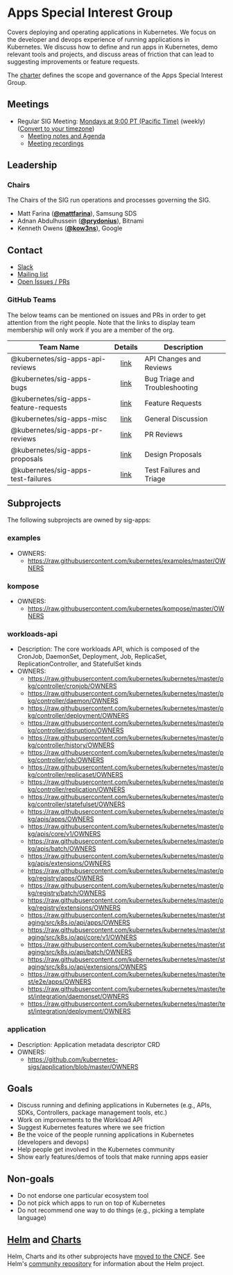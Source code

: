 <!---
This is an autogenerated file!

Please do not edit this file directly, but instead make changes to the
sigs.yaml file in the project root.

To understand how this file is generated, see https://git.k8s.io/community/generator/README.md
--->
# Apps Special Interest Group


Covers deploying and operating applications in Kubernetes. We focus on the developer and devops experience of running applications in Kubernetes. We discuss how to define and run apps in Kubernetes, demo relevant tools and projects, and discuss areas of friction that can lead to suggesting improvements or feature requests.



The [charter](charter.md) defines the scope and governance of the Apps Special Interest Group.

## Meetings
- Regular SIG Meeting: [Mondays at 9:00 PT (Pacific Time)](https://docs.google.com/document/d/1FQx0BPlkkl1Bn0c9ocVBxYIKojpmrS1CFP5h0DI68AE/edit) (weekly) ([Convert to your timezone](http://www.thetimezoneconverter.com/?t=9:00&tz=PT%20%28Pacific%20Time%29))
  - [Meeting notes and Agenda](https://docs.google.com/document/d/1LZLBGW2wRDwAfdBNHJjFfk9CFoyZPcIYGWU7R1PQ3ng/edit#)
  - [Meeting recordings](https://www.youtube.com/watch?v=hn23Z-vL_cM&list=PL69nYSiGNLP2LMq7vznITnpd2Fk1YIZF3)

## Leadership

### Chairs

The Chairs of the SIG run operations and processes governing the SIG.

- Matt Farina (**[@mattfarina](https://github.com/mattfarina)**), Samsung SDS
- Adnan Abdulhussein (**[@prydonius](https://github.com/prydonius)**), Bitnami
- Kenneth Owens (**[@kow3ns](https://github.com/kow3ns)**), Google

## Contact

- [Slack](https://kubernetes.slack.com/messages/sig-apps)
- [Mailing list](https://groups.google.com/forum/#!forum/kubernetes-sig-apps)
- [Open Issues / PRs](https://github.com/search?q=org%3Akubernetes+org%3Akubernetes-client+org%3Akubernetes-csi+org%3Akubernetes-incubator+org%3Akubernetes-retired+org%3Akubernetes-sigs+is%3Aopen+label%3Asig%2Fapps)


### GitHub Teams

The below teams can be mentioned on issues and PRs in order to get attention from the right people.
Note that the links to display team membership will only work if you are a member of the org.

| Team Name | Details | Description |
| --------- |:-------:| ----------- |
| @kubernetes/sig-apps-api-reviews | [link](https://github.com/orgs/kubernetes/teams/sig-apps-api-reviews) | API Changes and Reviews |
| @kubernetes/sig-apps-bugs | [link](https://github.com/orgs/kubernetes/teams/sig-apps-bugs) | Bug Triage and Troubleshooting |
| @kubernetes/sig-apps-feature-requests | [link](https://github.com/orgs/kubernetes/teams/sig-apps-feature-requests) | Feature Requests |
| @kubernetes/sig-apps-misc | [link](https://github.com/orgs/kubernetes/teams/sig-apps-misc) | General Discussion |
| @kubernetes/sig-apps-pr-reviews | [link](https://github.com/orgs/kubernetes/teams/sig-apps-pr-reviews) | PR Reviews |
| @kubernetes/sig-apps-proposals | [link](https://github.com/orgs/kubernetes/teams/sig-apps-proposals) | Design Proposals |
| @kubernetes/sig-apps-test-failures | [link](https://github.com/orgs/kubernetes/teams/sig-apps-test-failures) | Test Failures and Triage |

## Subprojects

The following subprojects are owned by sig-apps:

### examples
- OWNERS:
  - https://raw.githubusercontent.com/kubernetes/examples/master/OWNERS

### kompose
- OWNERS:
  - https://raw.githubusercontent.com/kubernetes/kompose/master/OWNERS

### workloads-api
- Description: The core workloads API, which is composed of the CronJob, DaemonSet, Deployment, Job, ReplicaSet, ReplicationController, and StatefulSet kinds
- OWNERS:
  - https://raw.githubusercontent.com/kubernetes/kubernetes/master/pkg/controller/cronjob/OWNERS
  - https://raw.githubusercontent.com/kubernetes/kubernetes/master/pkg/controller/daemon/OWNERS
  - https://raw.githubusercontent.com/kubernetes/kubernetes/master/pkg/controller/deployment/OWNERS
  - https://raw.githubusercontent.com/kubernetes/kubernetes/master/pkg/controller/disruption/OWNERS
  - https://raw.githubusercontent.com/kubernetes/kubernetes/master/pkg/controller/history/OWNERS
  - https://raw.githubusercontent.com/kubernetes/kubernetes/master/pkg/controller/job/OWNERS
  - https://raw.githubusercontent.com/kubernetes/kubernetes/master/pkg/controller/replicaset/OWNERS
  - https://raw.githubusercontent.com/kubernetes/kubernetes/master/pkg/controller/replication/OWNERS
  - https://raw.githubusercontent.com/kubernetes/kubernetes/master/pkg/controller/statefulset/OWNERS
  - https://raw.githubusercontent.com/kubernetes/kubernetes/master/pkg/apis/apps/OWNERS
  - https://raw.githubusercontent.com/kubernetes/kubernetes/master/pkg/apis/core/v1/OWNERS
  - https://raw.githubusercontent.com/kubernetes/kubernetes/master/pkg/apis/batch/OWNERS
  - https://raw.githubusercontent.com/kubernetes/kubernetes/master/pkg/apis/extensions/OWNERS
  - https://raw.githubusercontent.com/kubernetes/kubernetes/master/pkg/registry/apps/OWNERS
  - https://raw.githubusercontent.com/kubernetes/kubernetes/master/pkg/registry/batch/OWNERS
  - https://raw.githubusercontent.com/kubernetes/kubernetes/master/pkg/registry/extensions/OWNERS
  - https://raw.githubusercontent.com/kubernetes/kubernetes/master/staging/src/k8s.io/api/apps/OWNERS
  - https://raw.githubusercontent.com/kubernetes/kubernetes/master/staging/src/k8s.io/api/core/v1/OWNERS
  - https://raw.githubusercontent.com/kubernetes/kubernetes/master/staging/src/k8s.io/api/batch/OWNERS
  - https://raw.githubusercontent.com/kubernetes/kubernetes/master/staging/src/k8s.io/api/extensions/OWNERS
  - https://raw.githubusercontent.com/kubernetes/kubernetes/master/test/e2e/apps/OWNERS
  - https://raw.githubusercontent.com/kubernetes/kubernetes/master/test/integration/daemonset/OWNERS
  - https://raw.githubusercontent.com/kubernetes/kubernetes/master/test/integration/deployment/OWNERS

### application
- Description: Application metadata descriptor CRD
- OWNERS:
  - https://github.com/kubernetes-sigs/application/blob/master/OWNERS

<!-- BEGIN CUSTOM CONTENT -->

## Goals

* Discuss running and defining applications in Kubernetes (e.g., APIs, SDKs, Controllers, package management tools, etc.)
* Work on improvements to the Workload API
* Suggest Kubernetes features where we see friction
* Be the voice of the people running applications in Kubernetes (developers and devops)
* Help people get involved in the Kubernetes community
* Show early features/demos of tools that make running apps easier

## Non-goals

* Do not endorse one particular ecosystem tool
* Do not pick which apps to run on top of Kubernetes
* Do not recommend one way to do things (e.g., picking a template language)

## [Helm](https://helm.sh) and [Charts](https://github.com/kubernetes/charts)

Helm, Charts and its other subprojects have [moved to the CNCF](https://github.com/cncf/toc/blob/master/proposals/helm.adoc).
See Helm's [community repository](https://github.com/kubernetes-helm/community) for information about the Helm project.

<!-- END CUSTOM CONTENT -->
